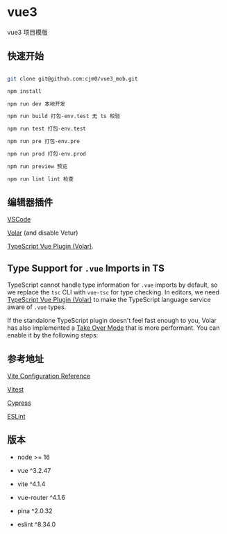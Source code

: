 # vue3

vue3 项目模版

## 快速开始

```sh

git clone git@github.com:cjm0/vue3_mob.git

npm install

npm run dev 本地开发

npm run build 打包-env.test 无 ts 校验

npm run test 打包-env.test

npm run pre 打包-env.pre

npm run prod 打包-env.prod

npm run preview 预览

npm run lint lint 检查
```

## 编辑器插件

[VSCode](https://code.visualstudio.com/)

[Volar](https://marketplace.visualstudio.com/items?itemName=Vue.volar) (and disable Vetur)

[TypeScript Vue Plugin (Volar)](https://marketplace.visualstudio.com/items?itemName=Vue.vscode-typescript-vue-plugin).

## Type Support for `.vue` Imports in TS

TypeScript cannot handle type information for `.vue` imports by default, so we replace the `tsc` CLI with `vue-tsc` for type checking. In editors, we need [TypeScript Vue Plugin (Volar)](https://marketplace.visualstudio.com/items?itemName=Vue.vscode-typescript-vue-plugin) to make the TypeScript language service aware of `.vue` types.

If the standalone TypeScript plugin doesn't feel fast enough to you, Volar has also implemented a [Take Over Mode](https://github.com/johnsoncodehk/volar/discussions/471#discussioncomment-1361669) that is more performant. You can enable it by the following steps:

## 参考地址

[Vite Configuration Reference](https://vitejs.dev/config/)

[Vitest](https://vitest.dev/)

[Cypress](https://www.cypress.io/)

[ESLint](https://eslint.org/)

## 版本

- node >= 16

- vue ^3.2.47

- vite ^4.1.4

- vue-router ^4.1.6

- pina ^2.0.32

- eslint ^8.34.0
